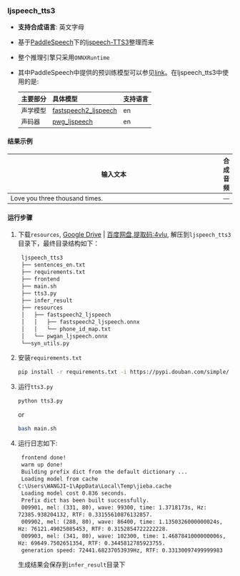 ### ljspeech_tts3
- **支持合成语言**: 英文字母
- 基于[PaddleSpeech](https://github.com/PaddlePaddle/PaddleSpeech)下的[ljspeech-TTS3](https://github.com/PaddlePaddle/PaddleSpeech/blob/develop/examples/ljspeech/tts3/README.md)整理而来
- 整个推理引擎只采用`ONNXRuntime`
- 其中PaddleSpeech中提供的预训练模型可以参见[link](https://github.com/PaddlePaddle/PaddleSpeech/blob/develop/demos/text_to_speech/README_cn.md#4-%E9%A2%84%E8%AE%AD%E7%BB%83%E6%A8%A1%E5%9E%8B)。在ljspeech_tts3中使用的是:

    |主要部分|具体模型|支持语言|
    |:---|:---|:---|
    |声学模型|[fastspeech2_ljspeech](https://github.com/PaddlePaddle/PaddleSpeech/blob/develop/examples/ljspeech/tts3/README.md#pretrained-model)|en|
    |声码器|[pwg_ljspeech](https://github.com/PaddlePaddle/PaddleSpeech/tree/develop/examples/ljspeech/voc1)|en|

#### 结果示例
<div align = "center">
<table style="width:100%">
  <thead>
    <tr>
      <th width="550">输入文本</th>
      <th>合成音频</th>
    </tr>
  </thead>
  <tbody>
    <tr>
      <td >Love you three thousand times.</td>
      <td align = "center">
      <a href="https://drive.google.com/file/d/1RkpE569HBou7__568HupQlo3w21pAysR/view?usp=sharing" rel="nofollow" target="_blank">
            <img align="center" src="./assets/audio_icon.png" width="200" style="max-width: 100%;"></a><br>
      </td>
    </tr>
  </tbody>
</table>

</div>

#### 运行步骤
1. 下载`resources`, [Google Drive](https://drive.google.com/file/d/1xQwsY1tWebQSWu32KgLlGO1QUnrixvwo/view?usp=sharing) | [百度网盘,提取码:4vlu](https://pan.baidu.com/s/1vvBnuNEcj-AngXdw3j0S4g?pwd=4vlu), 解压到`ljspeech_tts3`目录下，最终目录结构如下：
   ```text
    ljspeech_tts3
    ├── sentences_en.txt
    ├── requirements.txt
    ├── frontend
    ├── main.sh
    ├── tts3.py
    ├── infer_result
    ├── resources
    │   ├── fastspeech2_ljspeech
    │   │   ├── fastspeech2_ljspeech.onnx
    │   │   └── phone_id_map.txt
    │   └── pwgan_ljspeech.onnx
    └──syn_utils.py
   ```

2. 安装`requirements.txt`
   ```bash
   pip install -r requirements.txt -i https://pypi.douban.com/simple/
   ```

3. 运行`tts3.py`
   ```bash
   python tts3.py
   ```
   or
   ```bash
   bash main.sh
   ```

4. 运行日志如下:
   ```text
    frontend done!
    warm up done!
    Building prefix dict from the default dictionary ...
    Loading model from cache C:\Users\WANGJI~1\AppData\Local\Temp\jieba.cache
    Loading model cost 0.836 seconds.
    Prefix dict has been built successfully.
    009901, mel: (331, 80), wave: 99300, time: 1.3718173s, Hz: 72385.938204132, RTF: 0.33155610876132857.
    009902, mel: (288, 80), wave: 86400, time: 1.1350326000000024s, Hz: 76121.49025085453, RTF: 0.3152854722222228.
    009903, mel: (341, 80), wave: 102300, time: 1.4687841000000006s, Hz: 69649.7502651354, RTF: 0.3445812785923755.
    generation speed: 72441.68237053939Hz, RTF: 0.33130097499999983
   ```
   生成结果会保存到`infer_result`目录下
